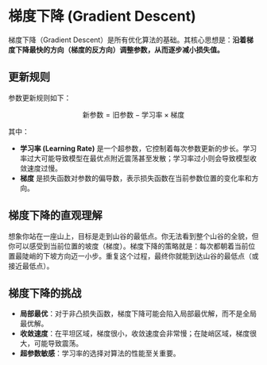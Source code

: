 # 梯度下降 (Gradient Descent)

梯度下降（Gradient Descent）是所有优化算法的基础。其核心思想是：**沿着梯度下降最快的方向（梯度的反方向）调整参数，从而逐步减小损失值。**

## 更新规则

参数更新规则如下：

$$ \text{新参数} = \text{旧参数} - \text{学习率} \times \text{梯度} $$

其中：
- **学习率 (Learning Rate)** 是一个超参数，它控制着每次参数更新的步长。学习率过大可能导致模型在最优点附近震荡甚至发散；学习率过小则会导致模型收敛速度过慢。
- **梯度** 是损失函数对参数的偏导数，表示损失函数在当前参数位置的变化率和方向。

## 梯度下降的直观理解

想象你站在一座山上，目标是走到山谷的最低点。你无法看到整个山谷的全貌，但你可以感受到当前位置的坡度（梯度）。梯度下降的策略就是：每次都朝着当前位置最陡峭的下坡方向迈一小步。重复这个过程，最终你就能到达山谷的最低点（或接近最低点）。

## 梯度下降的挑战

- **局部最优**：对于非凸损失函数，梯度下降可能会陷入局部最优解，而不是全局最优解。
- **收敛速度**：在平坦区域，梯度很小，收敛速度会非常慢；在陡峭区域，梯度很大，可能导致震荡。
- **超参数敏感**：学习率的选择对算法的性能至关重要。
